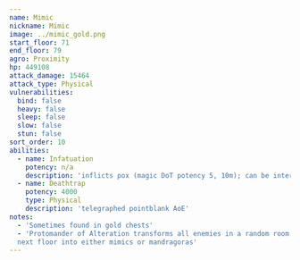 ```yaml
---
name: Mimic
nickname: Mimic
image: ../mimic_gold.png
start_floor: 71
end_floor: 79
agro: Proximity
hp: 449108
attack_damage: 15464
attack_type: Physical
vulnerabilities:
  bind: false
  heavy: false
  sleep: false
  slow: false
  stun: false
sort_order: 10
abilities:
  - name: Infatuation
    potency: n/a
    description: 'inflicts pox (magic DoT potency 5, 10m); can be interrupted'
  - name: Deathtrap
    potency: 4000
    type: Physical
    description: 'telegraphed pointblank AoE'
notes:
  - 'Sometimes found in gold chests'
  - 'Protomander of Alteration transforms all enemies in a random room on the
  next floor into either mimics or mandragoras'
---
```

